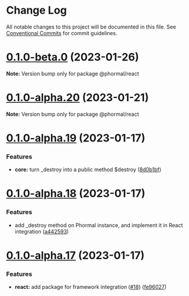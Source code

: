 # Change Log

All notable changes to this project will be documented in this file.
See [Conventional Commits](https://conventionalcommits.org) for commit guidelines.

# [0.1.0-beta.0](https://github.com/phormal/phormal/compare/v0.1.0-alpha.21...v0.1.0-beta.0) (2023-01-26)

**Note:** Version bump only for package @phormal/react





# [0.1.0-alpha.20](https://github.com/phormal/phormal/compare/v0.1.0-alpha.19...v0.1.0-alpha.20) (2023-01-21)

**Note:** Version bump only for package @phormal/react





# [0.1.0-alpha.19](https://github.com/phormal/phormal/compare/v0.1.0-alpha.18...v0.1.0-alpha.19) (2023-01-17)


### Features

* **core:** turn _destroy into a public method $destroy ([8d0b1bf](https://github.com/phormal/phormal/commit/8d0b1bf5bcc6bac8689d6945d7373d40415135a9))





# [0.1.0-alpha.18](https://github.com/phormal/phormal/compare/v0.1.0-alpha.17...v0.1.0-alpha.18) (2023-01-17)


### Features

* add _destroy method on Phormal instance, and implement it in React integration ([a442593](https://github.com/phormal/phormal/commit/a442593e1638bc12e959821f50c051052bd67ce2))





# [0.1.0-alpha.17](https://github.com/phormal/phormal/compare/v0.1.0-alpha.16...v0.1.0-alpha.17) (2023-01-17)


### Features

* **react:** add package for framework integration ([#18](https://github.com/phormal/phormal/issues/18)) ([fe96027](https://github.com/phormal/phormal/commit/fe96027b70be37058c92263601e4a207ea73a881))
